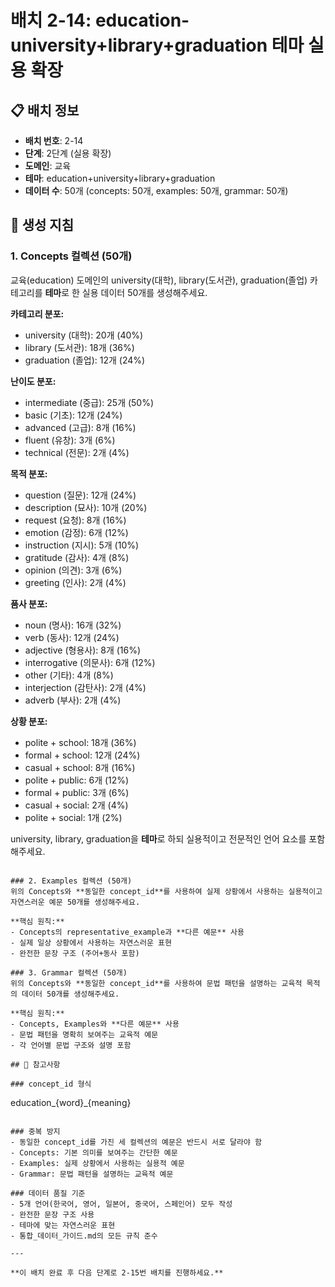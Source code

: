 # 배치 2-14: education-university+library+graduation 테마 실용 확장

## 📋 배치 정보
- **배치 번호**: 2-14
- **단계**: 2단계 (실용 확장)
- **도메인**: 교육
- **테마**: education+university+library+graduation
- **데이터 수**: 50개 (concepts: 50개, examples: 50개, grammar: 50개)

## 🎯 생성 지침

### 1. Concepts 컬렉션 (50개)
교육(education) 도메인의 university(대학), library(도서관), graduation(졸업) 카테고리를 **테마**로 한 실용 데이터 50개를 생성해주세요.

**카테고리 분포:**
- university (대학): 20개 (40%)
- library (도서관): 18개 (36%)
- graduation (졸업): 12개 (24%)

**난이도 분포:**
- intermediate (중급): 25개 (50%)
- basic (기초): 12개 (24%)
- advanced (고급): 8개 (16%)
- fluent (유창): 3개 (6%)
- technical (전문): 2개 (4%)

**목적 분포:**
- question (질문): 12개 (24%)
- description (묘사): 10개 (20%)
- request (요청): 8개 (16%)
- emotion (감정): 6개 (12%)
- instruction (지시): 5개 (10%)
- gratitude (감사): 4개 (8%)
- opinion (의견): 3개 (6%)
- greeting (인사): 2개 (4%)

**품사 분포:**
- noun (명사): 16개 (32%)
- verb (동사): 12개 (24%)
- adjective (형용사): 8개 (16%)
- interrogative (의문사): 6개 (12%)
- other (기타): 4개 (8%)
- interjection (감탄사): 2개 (4%)
- adverb (부사): 2개 (4%)

**상황 분포:**
- polite + school: 18개 (36%)
- formal + school: 12개 (24%)
- casual + school: 8개 (16%)
- polite + public: 6개 (12%)
- formal + public: 3개 (6%)
- casual + social: 2개 (4%)
- polite + social: 1개 (2%)

university, library, graduation을 **테마**로 하되 실용적이고 전문적인 언어 요소를 포함해주세요.

```

### 2. Examples 컬렉션 (50개)
위의 Concepts와 **동일한 concept_id**를 사용하여 실제 상황에서 사용하는 실용적이고 자연스러운 예문 50개를 생성해주세요.

**핵심 원칙:**
- Concepts의 representative_example과 **다른 예문** 사용
- 실제 일상 상황에서 사용하는 자연스러운 표현
- 완전한 문장 구조 (주어+동사 포함)

### 3. Grammar 컬렉션 (50개)
위의 Concepts와 **동일한 concept_id**를 사용하여 문법 패턴을 설명하는 교육적 목적의 데이터 50개를 생성해주세요.

**핵심 원칙:**
- Concepts, Examples와 **다른 예문** 사용
- 문법 패턴을 명확히 보여주는 교육적 예문
- 각 언어별 문법 구조와 설명 포함

## 📝 참고사항

### concept_id 형식
```
education_{word}_{meaning}
```

### 중복 방지
- 동일한 concept_id를 가진 세 컬렉션의 예문은 반드시 서로 달라야 함
- Concepts: 기본 의미를 보여주는 간단한 예문
- Examples: 실제 상황에서 사용하는 실용적 예문  
- Grammar: 문법 패턴을 설명하는 교육적 예문

### 데이터 품질 기준
- 5개 언어(한국어, 영어, 일본어, 중국어, 스페인어) 모두 작성
- 완전한 문장 구조 사용
- 테마에 맞는 자연스러운 표현
- 통합_데이터_가이드.md의 모든 규칙 준수

---

**이 배치 완료 후 다음 단계로 2-15번 배치를 진행하세요.**